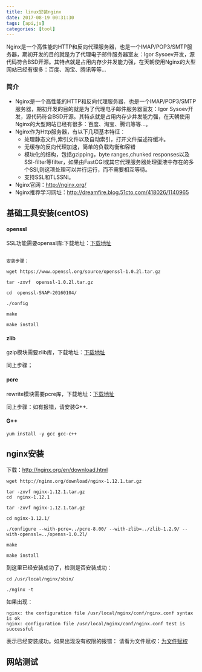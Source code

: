```yaml
---
title: linux安装nginx
date: 2017-08-19 00:31:30
tags: [api,js]
categories: [tool]
---
```

Nginx是一个高性能的HTTP和反向代理服务器，也是一个IMAP/POP3/SMTP服务器，期初开发的目的就是为了代理电子邮件服务器室友：Igor Sysoev开发，源代码符合BSD开源。其特点就是占用内存少并发能力强，在天朝使用Nginx的大型网站已经有很多：百度、淘宝、腾讯等等...

### 简介

* Nginx是一个高性能的HTTP和反向代理服务器，也是一个IMAP/POP3/SMTP服务器，期初开发的目的就是为了代理电子邮件服务器室友：Igor Sysoev开发，源代码符合BSD开源。其特点就是占用内存少并发能力强，在天朝使用Nginx的大型网站已经有很多：百度、淘宝、腾讯等等...。
* Nginx作为Http服务器，有以下几项基本特征：
	* 处理静态文件,索引文件以及自动索引，打开文件描述符缓冲。
	* 无缓存的反向代理加速，简单的负载均衡和容错
	* 模块化的结构，包括gzipping，byte ranges,chunked responses以及SSI-filter等filter，如果由FastCGI或其它代理服务器处理蛋液中存在的多个SSI,则这项处理可以并行运行，而不需要相互等待。
	* 支持SSL和TLSSNI。
* Nginx官网：http://nginx.org/
* Nginx推荐学习网址：http://dreamfire.blog.51cto.com/418026/1140965

## 基础工具安装(centOS)

	
#### openssl

SSL功能需要openssl库:下载地址：[下载地址](http://www.openssl.org/)

```

安装步骤：

wget https://www.openssl.org/source/openssl-1.0.2l.tar.gz

tar -zxvf  openssl-1.0.2l.tar.gz

cd  openssl-SNAP-20160104/

./config

make

make install
```

#### zlib

gzip模块需要zlib库，下载地址：[下载地址](http://www.zlib.net/)

同上步骤；


#### pcre

rewrite模块需要pcre库，下载地址：[下载地址](http://www.pcre.org/)

同上步骤：如有报错，请安装G++.


#### G++

```
yum install -y gcc gcc-c++
```


## nginx安装

下载：http://nginx.org/en/download.html

```
wget http://nginx.org/download/nginx-1.12.1.tar.gz

tar -zxvf nginx-1.12.1.tar.gz
cd  nginx-1.12.1

tar -zxvf nginx-1.12.1.tar.gz

cd nginx-1.12.1/

./configure --with-pcre=../pcre-8.00/ --with-zlib=../zlib-1.2.9/ --with-openssl=../openss-1.0.2l/

make

make install

```
到这里已经安装成功了，检测是否安装成功：

```
cd /usr/local/nginx/sbin/

./nginx -t

```
如果出现：

```
nginx: the configuration file /usr/local/nginx/conf/nginx.conf syntax is ok
nginx: configuration file /usr/local/nginx/conf/nginx.conf test is successful
```
表示已经安装成功。如果出现没有权限的报错：
请看为文件赋权：[为文件赋权](http://www.cnblogs.com/avril/archive/2010/03/23/1692809.html)

## 网站测试








